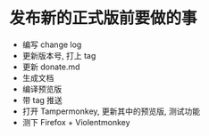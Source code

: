 # 发布新的正式版前要做的事
- 编写 change log
- 更新版本号, 打上 tag
- 更新 donate.md
- 生成文档
- 编译预览版
- 带 tag 推送
- 打开 Tampermonkey, 更新其中的预览版, 测试功能
- 测下 Firefox + Violentmonkey
